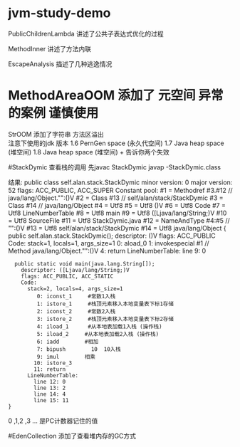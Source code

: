 # jvm-study-demo

PublicChildrenLambda 讲述了公共子表达式优化的过程

MethodInner 讲述了方法内联

EscapeAnalysis 描述了几种逃逸情况

# MethodAreaOOM 添加了 元空间 异常的案例 谨慎使用 

StrOOM 添加了字符串 方法区溢出  
注意下使用的jdk 版本 
1.6 PernGen space (永久代空间)
1.7 Java heap space (堆空间)
1.8 Java heap space (堆空间) + 告诉你两个失效


#StackDymic 查看栈的调用 先javac StackDymic 
                        javap -StackDymic.class
                        
结果: public class self.alan.stack.StackDymic
      minor version: 0
      major version: 52
      flags: ACC_PUBLIC, ACC_SUPER
    Constant pool:
       #1 = Methodref          #3.#12         // java/lang/Object."<init>":()V
       #2 = Class              #13            // self/alan/stack/StackDymic
       #3 = Class              #14            // java/lang/Object
       #4 = Utf8               <init>
       #5 = Utf8               ()V
       #6 = Utf8               Code
       #7 = Utf8               LineNumberTable
       #8 = Utf8               main
       #9 = Utf8               ([Ljava/lang/String;)V
      #10 = Utf8               SourceFile
      #11 = Utf8               StackDymic.java
      #12 = NameAndType        #4:#5          // "<init>":()V
      #13 = Utf8               self/alan/stack/StackDymic
      #14 = Utf8               java/lang/Object
    {
      public self.alan.stack.StackDymic();
        descriptor: ()V
        flags: ACC_PUBLIC
        Code:
          stack=1, locals=1, args_size=1
             0: aload_0
             1: invokespecial #1                  // Method java/lang/Object."<init>":()V
             4: return
          LineNumberTable:
            line 9: 0
    
      public static void main(java.lang.String[]);
        descriptor: ([Ljava/lang/String;)V
        flags: ACC_PUBLIC, ACC_STATIC
        Code:
          stack=2, locals=4, args_size=1
             0: iconst_1     #常数1入栈  
             1: istore_1     #栈顶元素移入本地变量表下标1存储
             2: iconst_2     #常数2入栈 
             3: istore_2     #栈顶元素移入本地变量表下标2存储
             4: iload_1      #从本地表加载1入栈 (操作栈)   
             5: iload_2     #从本地表加载2入栈 (操作栈)   
             6: iadd        #相加
             7: bipush        10  10入栈
             9: imul        相乘
            10: istore_3
            11: return
          LineNumberTable:
            line 12: 0
            line 13: 2
            line 14: 4
            line 15: 11
    }


0 ,1,2 ,3 ... 是PC计数器记住的值


#EdenCollection 添加了查看堆内存的GC方式 
                      
